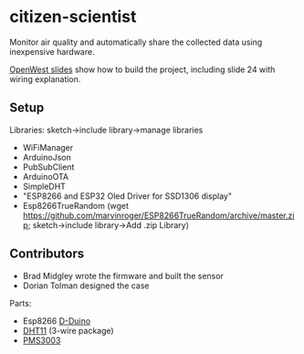 # citizen-scientist

Monitor air quality and automatically share the collected data using inexpensive hardware.

[OpenWest slides](https://docs.google.com/presentation/d/14199zjeJYKTTuAwEFpema6mJRyAuVe0BQ5JEuAFFPP4/edit?usp=sharing) show how to build the project, including slide 24 with wiring explanation.

## Setup

Libraries: sketch->include library->manage libraries
* WiFiManager
* ArduinoJson
* PubSubClient
* ArduinoOTA
* SimpleDHT
* "ESP8266 and ESP32 Oled Driver for SSD1306 display"
* Esp8266TrueRandom (wget https://github.com/marvinroger/ESP8266TrueRandom/archive/master.zip; sketch->include library->Add .zip Library)

## Contributors

* Brad Midgley wrote the firmware and built the sensor
* Dorian Tolman designed the case

Parts:
* Esp8266 [D-Duino](https://www.aliexpress.com/item/new-NODEMCU-wifi-NodeMCU-forArduino-ESP8266-wemos-for-OLED/32802190441.html)
* [DHT11](https://www.aliexpress.com/item/New-DHT11-Temperature-and-Relative-Humidity-Sensor-Module-for-arduino/1873305905.html) (3-wire package)
* [PMS3003](https://www.aliexpress.com/item/Laser-PM2-5-DUST-SENSOR-PMS3003-High-precision-laser-dust-concentration-sensor-digital-dust-particles-G3/32371229255.html)

